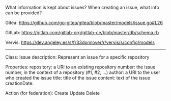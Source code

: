 What information is kept about issues? When creating an issue, what info can be provided?

Gitea: https://github.com/go-gitea/gitea/blob/master/models/issue.go#L26

GitLab: <https://gitlab.com/gitlab-org/gitlab-ce/blob/master/db/schema.rb>

Vervis: <https://dev.angeley.es/s/fr33domlover/r/vervis/s/config/models>

----

Class: Issue
    description: Represent an issue for a specific repository

Properties:
    repository: a URI to an existing repository
    number: the issue number, in the context of a repository (#1, #2, ...)
    author: a URI to the user who created the issue
    title: title of the issue
    content: text of the issue
    creationDate:

Action (for federation):
    Create
    Update
    Delete